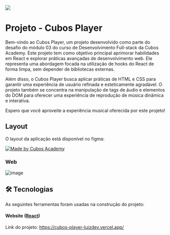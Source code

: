 ![](https://i.imgur.com/xG74tOh.png)
# Projeto - Cubos Player

Bem-vindo ao Cubos Player, um projeto desenvolvido como parte do desafio do módulo 03 do curso de Desenvolvimento Full-stack da Cubos Academy. Este projeto tem como objetivo principal aprimorar habilidades em React e explorar práticas avançadas de desenvolvimento web. Ele representa uma abordagem focada na utilização de hooks do React de forma limpa, sem depender de bibliotecas externas.

Além disso, o Cubos Player busca aplicar práticas de HTML e CSS para garantir uma experiência de usuário refinada e esteticamente agradável. O projeto também se concentra na manipulação de tags de áudio e elementos do DOM para oferecer uma experiência de reprodução de música dinâmica e interativa.

 Espero que você aproveite a experiência musical oferecida por este projeto!


## Layout

O layout da aplicação está disponível no figma:

<a href="https://www.figma.com/proto/UYH3QgFcBKMCZyPB7ROza1/Cubos-Player-(Copy)?node-id=1-3&mode=design&t=iv6PqcEd3kQ0IrTo-1">
  <img alt="Made by Cubos Academy" src="https://img.shields.io/badge/Acessar%20Layout%20-Figma-%2304D361">
</a>

### Web

![image](https://github.com/LuizDevExe/Cubos-Player/assets/109562299/3ff3be13-02c4-4d29-b200-51258398bbc6)

## 🛠 Tecnologias

As seguintes ferramentas foram usadas na construção do projeto:

#### **Website**  ([React](https://reactjs.org/))


Link do projeto: https://cubos-player-luizdev.vercel.app/

